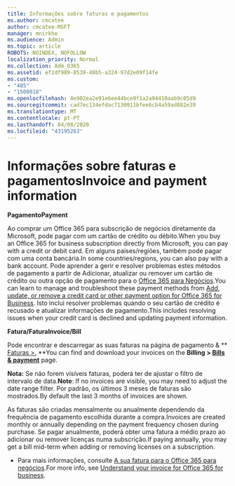 ```yaml
---
title: Informações sobre faturas e pagamentos
ms.author: cmcatee
author: cmcatee-MSFT
manager: mnirkhe
ms.audience: Admin
ms.topic: article
ROBOTS: NOINDEX, NOFOLLOW
localization_priority: Normal
ms.collection: Adm_O365
ms.assetid: ef2df989-8539-48b5-a324-97d2e09f14fe
ms.custom:
- "485"
- "1500018"
ms.openlocfilehash: 4e902ea2e91e6ee44bce9f1a2a94410aab9c05d9
ms.sourcegitcommit: cad7ec134efdac7130911bfee6cb4a59ad882e39
ms.translationtype: MT
ms.contentlocale: pt-PT
ms.lasthandoff: 04/08/2020
ms.locfileid: "43195263"
---
```

# <a name="invoice-and-payment-information"></a><span data-ttu-id="cdc8c-102">Informações sobre faturas e pagamentos</span><span class="sxs-lookup"><span data-stu-id="cdc8c-102">Invoice and payment information</span></span>

<span data-ttu-id="cdc8c-103">**Pagamento**</span><span class="sxs-lookup"><span data-stu-id="cdc8c-103">**Payment**</span></span>

<span data-ttu-id="cdc8c-104">Ao comprar um Office 365 para subscrição de negócios diretamente da Microsoft, pode pagar com um cartão de crédito ou débito.</span><span class="sxs-lookup"><span data-stu-id="cdc8c-104">When you buy an Office 365 for business subscription directly from Microsoft, you can pay with a credit or debit card.</span></span>  <span data-ttu-id="cdc8c-105">Em alguns países/regiões, também pode pagar com uma conta bancária.</span><span class="sxs-lookup"><span data-stu-id="cdc8c-105">In some countries/regions, you can also pay with a bank account.</span></span>  <span data-ttu-id="cdc8c-106">Pode aprender a gerir e resolver problemas estes métodos de pagamento a partir de Adicionar, atualizar ou remover um cartão de crédito ou outra opção de pagamento para o [Office 365 para Negócios](https://go.microsoft.com/fwlink/?linkid=2118133).</span><span class="sxs-lookup"><span data-stu-id="cdc8c-106">You can learn to manage and troubleshoot these payment methods from [Add, update, or remove a credit card or other payment option for Office 365 for Business](https://go.microsoft.com/fwlink/?linkid=2118133).</span></span>  <span data-ttu-id="cdc8c-107">Isto inclui resolver problemas quando o seu cartão de crédito é recusado e atualizar informações de pagamento.</span><span class="sxs-lookup"><span data-stu-id="cdc8c-107">This includes resolving issues when your credit card is declined and updating payment information.</span></span>

<span data-ttu-id="cdc8c-108">**Fatura/Fatura**</span><span class="sxs-lookup"><span data-stu-id="cdc8c-108">**Invoice/Bill**</span></span>

<span data-ttu-id="cdc8c-109">Pode encontrar e descarregar as suas faturas na página de pagamento & \*\* [Faturas >.](https://go.microsoft.com/fwlink/p/?linkid=848039) \*\*</span><span class="sxs-lookup"><span data-stu-id="cdc8c-109">You can find and download your invoices on the **Billing > [Bills & payment](https://go.microsoft.com/fwlink/p/?linkid=848039)** page.</span></span>  

<span data-ttu-id="cdc8c-110">**Nota:** Se não forem visíveis faturas, poderá ter de ajustar o filtro de intervalo de data.</span><span class="sxs-lookup"><span data-stu-id="cdc8c-110">**Note**: If no invoices are visible, you may need to adjust the date range filter.</span></span>  <span data-ttu-id="cdc8c-111">Por padrão, os últimos 3 meses de faturas são mostrados.</span><span class="sxs-lookup"><span data-stu-id="cdc8c-111">By default the last 3 months of invoices are shown.</span></span>

<span data-ttu-id="cdc8c-112">As faturas são criadas mensalmente ou anualmente dependendo da frequência de pagamento escolhida durante a compra.</span><span class="sxs-lookup"><span data-stu-id="cdc8c-112">Invoices are created monthly or annually depending on the payment frequency chosen during purchase.</span></span>  <span data-ttu-id="cdc8c-113">Se pagar anualmente, poderá obter uma fatura a médio prazo ao adicionar ou remover licenças numa subscrição.</span><span class="sxs-lookup"><span data-stu-id="cdc8c-113">If paying annually, you may get a bill mid-term when adding or removing licenses on a subscription.</span></span>
 
- <span data-ttu-id="cdc8c-114">Para mais informações, consulte [A sua fatura para o Office 365 para negócios](https://go.microsoft.com/fwlink/?linkid=2119101).</span><span class="sxs-lookup"><span data-stu-id="cdc8c-114">For more info, see [Understand your invoice for Office 365 for business](https://go.microsoft.com/fwlink/?linkid=2119101).</span></span>
